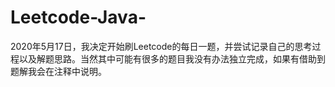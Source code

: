 # Leetcode-Java-

2020年5月17日，我决定开始刷Leetcode的每日一题，并尝试记录自己的思考过程以及解题思路。当然其中可能有很多的题目我没有办法独立完成，如果有借助到题解我会在注释中说明。